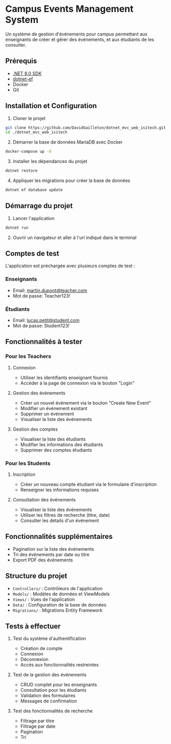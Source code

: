 # Campus Events Management System

Un système de gestion d'événements pour campus permettant aux enseignants de créer et gérer des événements, et aux étudiants de les consulter.

## Prérequis

- [.NET 8.0 SDK](https://dotnet.microsoft.com/en-us/download)
- [dotnet-ef](https://www.nuget.org/packages/dotnet-ef)
- Docker
- Git

## Installation et Configuration

1. Cloner le projet
```bash
git clone https://github.com/DavidGailleton/dotnet_mvc_web_isitech.git
cd ./dotnet_mvc_web_isitech
```

2. Démarrer la base de données MariaDB avec Docker
```bash
docker-compose up -d
```

3. Installer les dépendances du projet
```bash
dotnet restore
```

4. Appliquer les migrations pour créer la base de données
```bash
dotnet ef database update
```

## Démarrage du projet

1. Lancer l'application
```bash
dotnet run
```

2. Ouvrir un navigateur et aller à l'url indiqué dans le terminal

## Comptes de test

L'application est préchargée avec plusieurs comptes de test :

### Enseignants
- Email: martin.dupont@teacher.com
- Mot de passe: Teacher123!

### Étudiants
- Email: lucas.petit@student.com
- Mot de passe: Student123!

## Fonctionnalités à tester

### Pour les Teachers

1. Connexion
    - Utiliser les identifiants enseignant fournis
    - Accéder à la page de connexion via le bouton "Login"

2. Gestion des événements
    - Créer un nouvel événement via le bouton "Create New Event"
    - Modifier un événement existant
    - Supprimer un événement
    - Visualiser la liste des événements

3. Gestion des comptes
    - Visualiser la liste des étudiants
    - Modifier les informations des étudiants
    - Supprimer des comptes étudiants

### Pour les Students

1. Inscription
    - Créer un nouveau compte étudiant via le formulaire d'inscription
    - Renseigner les informations requises

2. Consultation des événements
    - Visualiser la liste des événements
    - Utiliser les filtres de recherche (titre, date)
    - Consulter les détails d'un événement

## Fonctionnalités supplémentaires

- Pagination sur la liste des événements
- Tri des événements par date ou titre
- Export PDF des événements

## Structure du projet

- `Controllers/` : Contrôleurs de l'application
- `Models/` : Modèles de données et ViewModels
- `Views/` : Vues de l'application
- `Data/` : Configuration de la base de données
- `Migrations/` : Migrations Entity Framework

## Tests à effectuer

1. Test du système d'authentification
    - Création de compte
    - Connexion
    - Déconnexion
    - Accès aux fonctionnalités restreintes

2. Test de la gestion des événements
    - CRUD complet pour les enseignants
    - Consultation pour les étudiants
    - Validation des formulaires
    - Messages de confirmation

3. Test des fonctionnalités de recherche
    - Filtrage par titre
    - Filtrage par date
    - Pagination
    - Tri